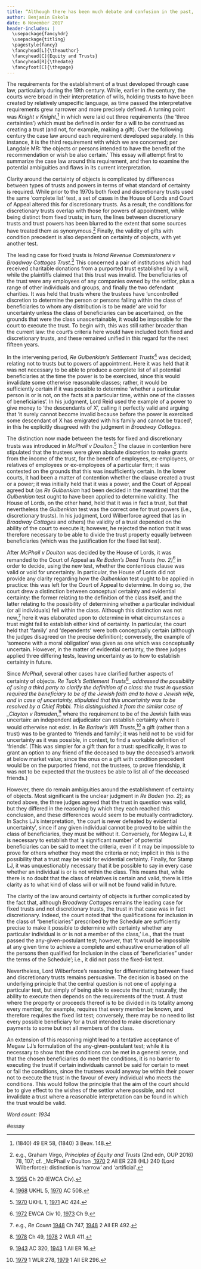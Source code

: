 ```yaml
---
title: “Although there has been much debate and confusion in the past, the tests for certainty of objects are now clear and satisfactory.” Critically assess the validity of the above statement.
author: Benjamin Eskola
date: 6 November 2017
header-includes: |
  \usepackage{fancyhdr}
  \usepackage{titling}
  \pagestyle{fancy}
  \fancyhead[L]{\theauthor}
  \fancyhead[C]{Equity and Trusts}
  \fancyhead[R]{\thedate}
  \fancyfoot[C]{\thepage}
---
```


The requirements for the establishment of a trust developed through case law, particularly during the 19th century. While, earlier in the century, the courts were broad in their interpretation of wills, holding trusts to have been created by relatively unspecific language, as time passed the interpretative requirements grew narrower and more precisely defined. A turning point was _Knight v Knight_,[^1] in which were laid out three requirements (the ‘three certainties’) which must be defined in order for a will to be construed as creating a trust (and not, for example, making a gift). Over the following century the case law around each requirement developed separately. In this instance, it is the third requirement with which we are concerned; per Langdale MR: ‘the objects or persons intended to have the benefit of the recommendation or wish be also certain.’ This essay will attempt first to summarize the case law around this requirement, and then to examine the potential ambiguities and flaws in its current interpretation.

Clarity around the certainty of objects is complicated by differences between types of trusts and powers in terms of what standard of certainty is required. While prior to the 1970s both fixed and discretionary trusts used the same ‘complete list’ test, a set of cases in the House of Lords and Court of Appeal altered this for discretionary trusts. As a result, the conditions for discretionary trusts overlap with those for powers of appointment, while being distinct from fixed trusts; in turn, the lines between discretionary trusts and trust powers has been blurred to the extent that some sources have treated them as synonymous.[^2] Finally, the validity of gifts with condition precedent is also dependent on certainty of objects, with yet another test.

The leading case for fixed trusts is _Inland Revenue Commissioners v Broadway Cottages Trust_.[^3] This concerned a pair of institutions which had received charitable donations from a purported trust established by a will, while the plaintiffs claimed that this trust was invalid. The beneficiaries of the trust were any employees of any companies owned by the settlor, plus a range of other individuals and groups, and finally the two defendant charities. It was held that trusts where the trustees have ‘uncontrolled discretion to determine the person or persons falling within the class of beneficiaries to whom any distribution is to be made’ are void for uncertainty unless the class of beneficiaries can be ascertained, on the grounds that were the class unascertainable, it would be impossible for the court to execute the trust. To begin with, this was still rather broader than the current law: the court’s criteria here would have included both fixed and discretionary trusts, and these remained unified in this regard for the next fifteen years.

In the intervening period, _Re Gulbenkian’s Settlement Trusts_[^4] was decided; relating not to trusts but to powers of appointment. Here it was held that it was not necessary to be able to produce a complete list of all potential beneficiaries at the time the power is to be exercised, since this would invalidate some otherwise reasonable classes; rather, it would be sufficiently certain if it was possible to determine ‘whether a particular person is or is not, on the facts at a particular time, within one of the classes of beneficiaries’. In his judgment, Lord Reid used the example of a power to give money to ‘the descendants of X’, calling it perfectly valid and arguing that ‘it surely cannot become invalid because before the power is exercised some descendant of X has emigrated with his family and cannot be traced’; in this he explicitly disagreed with the judgment in _Broadway Cottages_.

The distinction now made between the tests for fixed and discretionary trusts was introduced in _McPhail v Doulton_.[^5] The clause in contention here stipulated that the trustees were given absolute discretion to make grants from the income of the trust, for the benefit of employees, ex-employees, or relatives of employees or ex-employees of a particular firm; it was contested on the grounds that this was insufficiently certain. In the lower courts, it had been a matter of contention whether the clause created a trust or a power; it was initially held that it was a power, and the Court of Appeal agreed but (as _Re Gulbenkian_ had been decided in the meantime) that the _Gulbenkian_ test ought to have been applied to determine validity. The House of Lords, on the other hand, held that it was in fact a trust, but that nevertheless the _Gulbenkian_ test was the correct one for trust powers (i.e., discretionary trusts). In his judgment, Lord Wilberforce agreed that (as in _Broadway Cottages_ and others) the validity of a trust depended on the ability of the court to execute it; however, he rejected the notion that it was therefore necessary to be able to divide the trust property equally between beneficiaries (which was the justification for the fixed list test).

After _McPhail v Doulton_ was decided by the House of Lords, it was remanded to the Court of Appeal as _Re Baden’s Deed Trusts (no. 2)_[^6] in order to decide, using the new test, whether the contentious clause was valid or void for uncertainty. In particular, the House of Lords did not provide any clarity regarding how the _Gulbenkian_ test ought to be applied in practice: this was left for the Court of Appeal to determine. In doing so, the court drew a distinction between conceptual certainty and evidential certainty: the former relating to the definition of the class itself, and the latter relating to the possibility of determining whether a particular individual (or all individuals) fell within the class. Although this distinction was not new,[^7] here it was elaborated upon to determine in what circumstances a trust might fail to establish either kind of certainty. In particular, the court held that ‘family’ and ‘dependents’ were both conceptually certain (although the judges disagreed on the precise definition); conversely, the example of ‘someone with a moral obligation’ was given as one which was conceptually uncertain. However, in the matter of evidential certainty, the three judges applied three differing tests, leaving uncertainty as to how to establish certainty in future.

Since _McPhail_, several other cases have clarified further aspects of certainty of objects. _Re Tuck’s Settlement Trusts_[^8]\_ *addressed the possibility of using a third party to clarify the definition of a class: the trust in question required the beneficiary to be of the Jewish faith and to have a Jewish wife, and in case of uncertainty, stipulated that this uncertainty was to be resolved by a Chief Rabbi. This distinguished it from the similar case of \_Clayton v Ramsden*,[^9] where the requirement to be of the Jewish faith was uncertain: an independent adjudicator can establish certainty where it would otherwise not exist. In _Re Barlow’s Will Trusts_,[^10] a gift (rather than a trust) was to be granted to ‘friends and family’; it was held not to be void for uncertainty as it was possible, in context, to find a workable definition of ‘friends’. (This was simpler for a gift than for a trust: specifically, it was to grant an option to any friend of the deceased to buy the deceased’s artwork at below market value; since the onus on a gift with condition precedent would be on the purported friend, not the trustees, to prove friendship, it was not to be expected that the trustees be able to list all of the deceased friends.)

However, there do remain ambiguities around the establishment of certainty of objects. Most significant is the unclear judgment in _Re Baden (no. 2)_; as noted above, the three judges agreed that the trust in question was valid, but they differed in the reasoning by which they each reached this conclusion, and these differences would seem to be mutually contradictory. In Sachs LJ’s interpretation, ‘the court is never defeated by evidential uncertainty’, since if any given individual cannot be proved to be within the class of beneficiaries, they must be without it. Conversely, for Megaw LJ, it is necessary to establish that ‘a significant number’ of potential beneficiaries can be said to meet the criteria, even if it may be impossible to prove for others whether they meet the criteria or not; implicit in this is the possibility that a trust may be void for evidential certainty. Finally, for Stamp LJ, it was unquestionably necessary that it be possible to say in every case whether an individual is or is not within the class. This means that, while there is no doubt that the class of relatives is certain and valid, there is little clarity as to what kind of class will or will not be found valid in future.

The clarity of the law around certainty of objects is further complicated by the fact that, although _Broadway Cottages_ remains the leading case for fixed trusts and not discretionary trusts, the trust in that case was in fact discretionary. Indeed, the court noted that ‘the qualifications for inclusion in the class of “beneficiaries” prescribed by the Schedule are sufficiently precise to make it possible to determine with certainty whether any particular individual is or is not a member of the class,’ i.e., that the trust passed the any-given-postulant test; however, that ‘it would be impossible at any given time to achieve a complete and exhaustive enumeration of all the persons then qualified for Inclusion in the class of “beneficiaries” under the terms of the Schedule’; i.e., it did not pass the fixed-list test.

Nevertheless, Lord Wilberforce’s reasoning for differentiating between fixed and discretionary trusts remains persuasive. The decision is based on the underlying principle that the central question is not one of applying a particular test, but simply of being able to execute the trust; naturally, the ability to execute then depends on the requirements of the trust. A trust where the property or proceeds thereof is to be divided in its totality among every member, for example, requires that every member be known, and therefore requires the fixed list test; conversely, there may be no need to list every possible beneficiary for a trust intended to make discretionary payments to some but not all members of the class.

An extension of this reasoning might lead to a tentative acceptance of Megaw LJ’s formulation of the any-given-postulant test; while it is necessary to show that the conditions can be met in a general sense, and that the chosen beneficiaries do meet the conditions, it is no barrier to executing the trust if certain individuals cannot be said for certain to meet or fail the conditions, since the trustees would anyway be within their power not to execute the trust in the favour of every individual who meets the conditions. This would follow the principle that the aim of the court should be to give effect to the wishes of the settlor where possible, and not invalidate a trust where a reasonable interpretation can be found in which the trust would be valid.

_Word count: 1934_

[^1]: (1840) 49 ER 58, (1840) 3 Beav. 148.
[^2]: e.g., Graham Virgo, _Principles of Equity and Trusts_ (2nd edn, OUP 2016) 78, 107; cf. _McPhail v Doulton _[1970]() 2 All ER 228 (HL) 240 (Lord Wilberforce): distinction is ‘narrow’ and ‘artificial’.
[^3]: [1955]() Ch 20 (EWCA Civ).
[^4]: [1968]() UKHL 5, [1970]() AC 508.
[^5]: [1970]() UKHL 1, [1971]() AC 424.
[^6]: [1972]() EWCA Civ 10, [1973]() Ch 9.
[^7]: e.g., _Re Coxen_ [1948]() Ch 747, [1948]() 2 All ER 492.
[^8]: [1978]() Ch 49, [1978]() 2 WLR 411.
[^9]: [1943]() AC 320, [1943]() 1 All ER 16.
[^10]: [1979]() 1 WLR 278, [1979]() 1 All ER 296.

#essay
